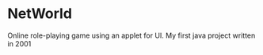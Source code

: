 NetWorld
========

Online role-playing game using an applet for UI. My first java project written in 2001
